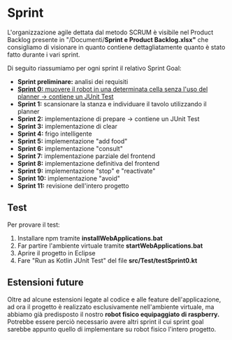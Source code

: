 # Sprint

L'organizzazione agile dettata dal metodo SCRUM è visibile nel Product Backlog presente in "/Documenti/**Sprint e Product Backlog.xlsx"**
che consigliamo di visionare in quanto contiene dettagliatamente quanto è stato fatto durante i vari sprint.

Di seguito riassumiamo per ogni sprint il relativo Sprint Goal:
- **Sprint preliminare:** analisi dei requisiti
- <ins> **Sprint 0:** muovere il robot in una determinata cella senza l'uso del planner &rarr; contiene un JUnit Test</ins> 
- **Sprint 1:** scansionare la stanza e individuare il tavolo utilizzando il planner
- **Sprint 2:** implementazione di prepare &rarr; contiene un JUnit Test
- **Sprint 3:** implementazione di clear
- **Sprint 4:** frigo intelligente
- **Sprint 5:** implementazione "add food"
- **Sprint 6:** implementazione "consult"
- **Sprint 7:** implementazione parziale del frontend
- **Sprint 8:** implementazione definitiva del frontend
- **Sprint 9:** implementazione "stop" e "reactivate"
- **Sprint 10:** implementazione "avoid"
- **Sprint 11:** revisione dell'intero progetto


## Test
Per provare il test:
1) Installare npm tramite **installWebApplications.bat**
2) Far partire l'ambiente virtuale tramite **startWebApplications.bat**
3) Aprire il progetto in Eclipse
4) Fare "Run as Kotlin JUnit Test" del file **src/Test/testSprint0.kt**


## Estensioni future

Oltre ad alcune estensioni legate al codice e alle feature dell'applicazione, ad ora il progetto è realizzato esclusivamente nell'ambiente virtuale, ma abbiamo già predisposto il nostro **robot fisico equipaggiato di raspberry.**
Potrebbe essere perciò necessario avere altri sprint il cui sprint goal sarebbe appunto quello di implementare su robot fisico l'intero progetto.
